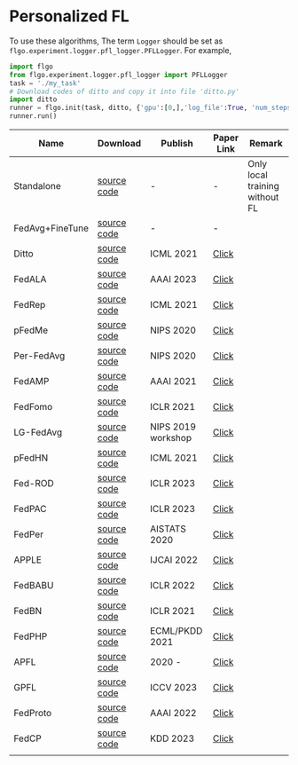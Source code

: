 # Personalized FL

To use these algorithms, The term `Logger` should be set as `flgo.experiment.logger.pfl_logger.PFLLogger`. For example,
```python
import flgo
from flgo.experiment.logger.pfl_logger import PFLLogger
task = './my_task'
# Download codes of ditto and copy it into file 'ditto.py'
import ditto
runner = flgo.init(task, ditto, {'gpu':[0,],'log_file':True, 'num_steps':5}, Logger=PFLLogger)
runner.run()
```

| **Name**        | **Download**                                                                                              | **Publish**        | **Paper Link**                                                   | **Remark**                     |
|-----------------|-----------------------------------------------------------------------------------------------------------|--------------------|------------------------------------------------------------------|--------------------------------|
| Standalone      | [source code](https://raw.githubusercontent.com/WwZzz/easyFL/FLGo/resources/algorithm/standalone.py)      | -                  | -                                                                | Only local training without FL |
| FedAvg+FineTune | [source code](https://raw.githubusercontent.com/WwZzz/easyFL/FLGo/resources/algorithm/fedavg_finetune.py) | -                  | -                                                                |                                |
| Ditto           | [source code](https://raw.githubusercontent.com/WwZzz/easyFL/FLGo/resources/algorithm/ditto.py)           | ICML 2021          | [Click](http://arxiv.org/abs/2007.14390)                         |                                |
| FedALA          | [source code](https://raw.githubusercontent.com/WwZzz/easyFL/FLGo/resources/algorithm/fedala.py)          | AAAI 2023          | [Click](http://arxiv.org/abs/2212.01197)                         |                                |
| FedRep          | [source code](https://raw.githubusercontent.com/WwZzz/easyFL/FLGo/resources/algorithm/fedrep.py)          | ICML 2021          | [Click](http://arxiv.org/abs/2102.07078)                         |                                |
| pFedMe          | [source code](https://raw.githubusercontent.com/WwZzz/easyFL/FLGo/resources/algorithm/pfedme.py)          | NIPS 2020          | [Click](http://arxiv.org/abs/2006.08848)                         |                                |                                         |
| Per-FedAvg      | [source code](https://raw.githubusercontent.com/WwZzz/easyFL/FLGo/resources/algorithm/perfedavg.py)       | NIPS 2020          | [Click](http://arxiv.org/abs/2002.07948)                         |                                |
| FedAMP          | [source code](https://raw.githubusercontent.com/WwZzz/easyFL/FLGo/resources/algorithm/fedamp.py)          | AAAI 2021          | [Click](http://arxiv.org/abs/2007.03797)                         |                                |
| FedFomo         | [source code](https://raw.githubusercontent.com/WwZzz/easyFL/FLGo/resources/algorithm/fedfomo.py)         | ICLR 2021          | [Click](http://arxiv.org/abs/2012.08565)                         |                                |
| LG-FedAvg       | [source code](https://raw.githubusercontent.com/WwZzz/easyFL/FLGo/resources/algorithm/lgfedavg.py)        | NIPS 2019 workshop | [Click](http://arxiv.org/abs/2001.01523)                         |                                |
| pFedHN          | [source code](https://raw.githubusercontent.com/WwZzz/easyFL/FLGo/resources/algorithm/pfedhn.py)          | ICML 2021          | [Click](https://proceedings.mlr.press/v139/shamsian21a.html)     |                                |
| Fed-ROD         | [source code](https://raw.githubusercontent.com/WwZzz/easyFL/FLGo/resources/algorithm/fedrod.py)          | ICLR 2023          | [Click](https://openreview.net/forum?id=I1hQbx10Kxn)             |                                |
| FedPAC          | [source code](https://raw.githubusercontent.com/WwZzz/easyFL/FLGo/resources/algorithm/fedpac.py)          | ICLR 2023          | [Click](http://arxiv.org/abs/2306.11867)                         |                                |
| FedPer          | [source code](https://raw.githubusercontent.com/WwZzz/easyFL/FLGo/resources/algorithm/fedper.py)          | AISTATS 2020       | [Click](http://arxiv.org/abs/1912.00818)                         |                                |
| APPLE           | [source code](https://raw.githubusercontent.com/WwZzz/easyFL/FLGo/resources/algorithm/apple.py)           | IJCAI 2022         | [Click](https://www.ijcai.org/proceedings/2022/301)              |                                |
| FedBABU         | [source code](https://raw.githubusercontent.com/WwZzz/easyFL/FLGo/resources/algorithm/fedbabu.py)         | ICLR 2022          | [Click](http://arxiv.org/abs/2106.06042)                         |                                |
| FedBN           | [source code](https://raw.githubusercontent.com/WwZzz/easyFL/FLGo/resources/algorithm/fedbn.py)           | ICLR 2021          | [Click](https://openreview.net/pdf?id=6YEQUn0QICG)               |                                |
| FedPHP          | [source code](https://raw.githubusercontent.com/WwZzz/easyFL/FLGo/resources/algorithm/fedphp.py)          | ECML/PKDD 2021     | [Click](https://dl.acm.org/doi/abs/10.1007/978-3-030-86486-6_36) |                                |
| APFL            | [source code](https://raw.githubusercontent.com/WwZzz/easyFL/FLGo/resources/algorithm/apfl.py)            | 2020 -             | [Click](http://arxiv.org/abs/2003.13461)                         |                                |
| GPFL            | [source code](https://raw.githubusercontent.com/WwZzz/easyFL/FLGo/resources/algorithm/gpfl.py)            | ICCV 2023          | [Click](http://arxiv.org/abs/2308.10279)                         |                                |
| FedProto        | [source code](https://raw.githubusercontent.com/WwZzz/easyFL/FLGo/resources/algorithm/fedproto.py)        | AAAI 2022          | [Click](https://ojs.aaai.org/index.php/AAAI/article/view/20819)  |                                |
| FedCP           | [source code](https://raw.githubusercontent.com/WwZzz/easyFL/FLGo/resources/algorithm/fedcp.py)           | KDD 2023           | [Click](http://arxiv.org/abs/2307.01217)                                                                 |                                |
|                 |                                                                                                           |                    |                                                                  |                                |
